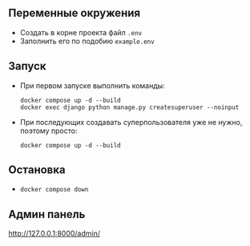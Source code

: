 ## Переменные окружения

- Создать в корне проекта файл `.env`
- Заполнить его по подобию `example.env`

## Запуск

- При первом запуске выполнить команды:
  ```
  docker compose up -d --build
  docker exec django python manage.py createsuperuser --noinput
  ```
- При последующих создавать суперпользователя уже не нужно, поэтому просто:
  ```
  docker compose up -d --build
  ```
  
## Остановка

- ```
  docker compose down
  ```
  
## Админ панель

http://127.0.0.1:8000/admin/
